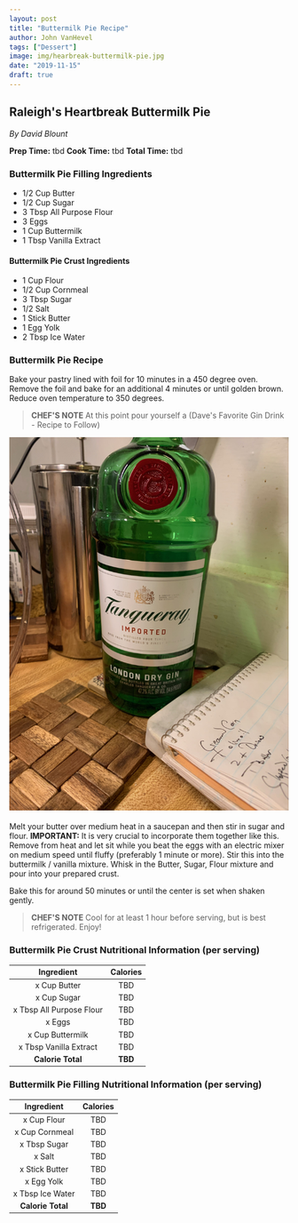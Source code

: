 ```yaml
---
layout: post
title: "Buttermilk Pie Recipe"
author: John VanHevel
tags: ["Dessert"]
image: img/hearbreak-buttermilk-pie.jpg
date: "2019-11-15"
draft: true
---
```


## Raleigh's Heartbreak Buttermilk Pie ##

_By David Blount_

**Prep Time:** tbd
**Cook Time:** tbd
**Total Time:** tbd

### Buttermilk Pie Filling Ingredients ###

- 1/2 Cup Butter
- 1/2 Cup Sugar
- 3 Tbsp All Purpose Flour
- 3 Eggs
- 1 Cup Buttermilk
- 1 Tbsp Vanilla Extract

#### Buttermilk Pie Crust Ingredients

- 1 Cup Flour
- 1/2 Cup Cornmeal
- 3 Tbsp Sugar
- 1/2 Salt
- 1 Stick Butter
- 1 Egg Yolk
- 2 Tbsp Ice Water

### Buttermilk Pie Recipe ###

Bake your pastry lined with foil for 10 minutes in a 450 degree oven. Remove the foil and bake for an additional 4 minutes or until golden brown. Reduce oven temperature to 350 degrees.

> **CHEF'S NOTE** At this point pour yourself a (Dave's Favorite Gin Drink - Recipe to Follow)

![Tangeraray](img/heartbreak-gin.jpg)
<br></br>
Melt your butter over medium heat in a saucepan and then stir in sugar and flour. **IMPORTANT:** It is very crucial to incorporate them together like this. Remove from heat and let sit while you beat the eggs with an electric mixer on medium speed until fluffy (preferably 1 minute or more). Stir this into the buttermilk / vanilla mixture. Whisk in the Butter, Sugar, Flour mixture and pour into your prepared crust.

Bake this for around 50 minutes or until the center is set when shaken gently.

> **CHEF'S NOTE** Cool for at least 1 hour before serving, but is best refrigerated. Enjoy!

### Buttermilk Pie Crust Nutritional Information (per serving) ###

| Ingredient | Calories |
| :------------: | :------------: |
| x Cup Butter     | TBD     |
| x Cup Sugar    | TBD     |
| x Tbsp All Purpose Flour     | TBD     |
| x Eggs   | TBD     |
| x Cup Buttermilk   | TBD    |
| x Tbsp Vanilla Extract   | TBD  |
| **Calorie Total**  | **TBD**     |

### Buttermilk Pie Filling Nutritional Information (per serving) ###

| Ingredient | Calories |
| :------------: | :------------: |
| x Cup Flour     | TBD     |
| x Cup Cornmeal    | TBD     |
| x Tbsp Sugar     | TBD     |
| x Salt   | TBD     |
| x Stick Butter  | TBD    |
| x Egg Yolk   | TBD  |
| x Tbsp Ice Water  | TBD  |
| **Calorie Total**  | **TBD**     |

<script type="application/ld+json">
{
  "@context": "http://schema.org",
  "@type": "Recipe",
  "author": "John VanHevel",
  "cookTime": "PT30M",
  "datePublished": "2019-11-30",
  "description": "This classic fish and chips recipe from my dad.",
  "image": "/static/85dad5f1d58ebd63eb03269a0a69e739/95566/fish-and-chip-recipe.jpg",
  "recipeIngredient": [
    "3 or 4 large rustic potatoes",
    "1 & 1/2 cod filet",
    "1 qt vegetable oil",
    "2 tbsp malt vinegar",
    "Drake's Cripsy Frymix",
    "salt",
    "pepper"
  ],
  "name": "John's World Famous Fish & Chips",
  "nutrition": {
    "@type": "NutritionInformation",
    "calories": "1,183 calories"
  },
  "prepTime": "PT10M",
  "recipeInstructions": "Start by frying the chips. Wash the potatoes, chop into quarters and slice the potatoes length wise to the desired thickness. Add the potato wedges to the oil, and let them fry for 5 to 10 minutes or until golden brown. Once the chips are golden brown, carefully remove from oil, and let rest on a paper towel. While the potatoes are cooking, wash the cod filets and cut them into 4 inch sections. Next, place the sections into a bowl containing the batter mixture. Remove the chips and add the batter coated cod filets into the oil. Let cook for 5 to 10 minutes or until golden brown. Serve hot with chips, malt vinegar or tartar sauce.",
  "recipeYield": "2 servings of fish and chips"
}
</script>